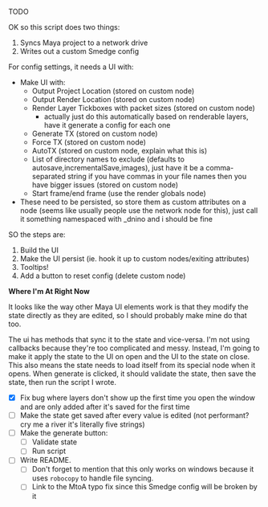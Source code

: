 TODO

OK so this script does two things:

1. Syncs Maya project to a network drive
2. Writes out a custom Smedge config

For config settings, it needs a UI with:

- Make UI with:
  - Output Project Location (stored on custom node)
  - Output Render Location (stored on custom node)
  - Render Layer Tickboxes with packet sizes (stored on custom node)
    - actually just do this automatically based on renderable layers, have it generate a config for each one
  - Generate TX (stored on custom node)
  - Force TX (stored on custom node)
  - AutoTX (stored on custom node, explain what this is)
  - List of directory names to exclude (defaults to autosave,incrementalSave,images), just have it be a comma-separated string if you have commas in your file names then you have bigger issues (stored on custom node)
  - Start frame/end frame (use the render globals node)
- These need to be persisted, so store them as custom attributes on a node (seems like usually people use the network node for this), just call it something namespaced with _dnino and i should be fine



SO the steps are:

1. Build the UI
2. Make the UI persist (ie. hook it up to custom nodes/exiting attributes)
3. Tooltips!
4. Add a button to reset config (delete custom node)



**Where I'm At Right Now**

It looks like the way other Maya UI elements work is that they modify the state directly as they are edited, so I should probably make mine do that too.

The ui has methods that sync it to the state and vice-versa. I'm not using callbacks because they're too complicated and messy. Instead, I'm going to make it apply the state to the UI on open and the UI to the state on close. This also means the state needs to load itself from its special node when it opens. When generate is clicked, it should validate the state, then save the state, then run the script I wrote. 

- [x] Fix bug where layers don't show up the first time you open the window and are only added after it's saved for the first time
- [ ] Make the state get saved after every value is edited (not performant? cry me a river it's literally five strings)
- [ ] Make the generate button:
  - [ ] Validate state
  - [ ] Run script
- [ ] Write README. 
  - [ ] Don't forget to mention that this only works on windows because it uses `robocopy` to handle file syncing.
  - [ ] Link to the MtoA typo fix since this Smedge config will be broken by it